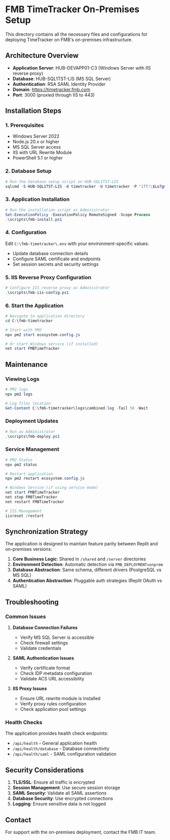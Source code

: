 # FMB TimeTracker On-Premises Setup

This directory contains all the necessary files and configurations for deploying TimeTracker on FMB's on-premises infrastructure.

## Architecture Overview

- **Application Server**: HUB-DEVAPP01-C3 (Windows Server with IIS reverse proxy)
- **Database**: HUB-SQL1TST-LIS (MS SQL Server)
- **Authentication**: RSA SAML Identity Provider
- **Domain**: https://timetracker.fmb.com
- **Port**: 3000 (proxied through IIS to 443)

## Installation Steps

### 1. Prerequisites
- Windows Server 2022
- Node.js 20.x or higher
- MS SQL Server access
- IIS with URL Rewrite Module
- PowerShell 5.1 or higher

### 2. Database Setup
```powershell
# Run the database setup script on HUB-SQL1TST-LIS
sqlcmd -S HUB-SQL1TST-LIS -d timetracker -U timetracker -P "iTT!\$Lo7gm\"i\'JAg~5Y\\" -i fmb-setup-db.sql
```

### 3. Application Installation
```powershell
# Run the installation script as Administrator
Set-ExecutionPolicy -ExecutionPolicy RemoteSigned -Scope Process
.\scripts\fmb-install.ps1
```

### 4. Configuration
Edit `C:\fmb-timetracker\.env` with your environment-specific values:
- Update database connection details
- Configure SAML certificate and endpoints
- Set session secrets and security settings

### 5. IIS Reverse Proxy Configuration
```powershell
# Configure IIS reverse proxy as Administrator
.\scripts\fmb-iis-config.ps1
```

### 6. Start the Application
```powershell
# Navigate to application directory
cd C:\fmb-timetracker

# Start with PM2
npx pm2 start ecosystem.config.js

# Or start Windows service (if installed)
net start FMBTimeTracker
```

## Maintenance

### Viewing Logs
```powershell
# PM2 logs
npx pm2 logs

# Log files location
Get-Content C:\fmb-timetracker\logs\combined.log -Tail 50 -Wait
```

### Deployment Updates
```powershell
# Run as Administrator
.\scripts\fmb-deploy.ps1
```

### Service Management
```powershell
# PM2 Status
npx pm2 status

# Restart application
npx pm2 restart ecosystem.config.js

# Windows Service (if using service mode)
net start FMBTimeTracker
net stop FMBTimeTracker
net restart FMBTimeTracker

# IIS Management
iisreset /restart
```

## Synchronization Strategy

The application is designed to maintain feature parity between Replit and on-premises versions:

1. **Core Business Logic**: Shared in `/shared` and `/server` directories
2. **Environment Detection**: Automatic detection via `FMB_DEPLOYMENT=onprem`
3. **Database Abstraction**: Same schema, different drivers (PostgreSQL vs MS SQL)
4. **Authentication Abstraction**: Pluggable auth strategies (Replit OAuth vs SAML)

## Troubleshooting

### Common Issues

1. **Database Connection Failures**
   - Verify MS SQL Server is accessible
   - Check firewall settings
   - Validate credentials

2. **SAML Authentication Issues**
   - Verify certificate format
   - Check IDP metadata configuration
   - Validate ACS URL accessibility

3. **IIS Proxy Issues**
   - Ensure URL rewrite module is installed
   - Verify proxy rules configuration
   - Check application pool settings

### Health Checks

The application provides health check endpoints:
- `/api/health` - General application health
- `/api/health/database` - Database connectivity
- `/api/health/saml` - SAML configuration validation

## Security Considerations

1. **TLS/SSL**: Ensure all traffic is encrypted
2. **Session Management**: Use secure session storage
3. **SAML Security**: Validate all SAML assertions
4. **Database Security**: Use encrypted connections
5. **Logging**: Ensure sensitive data is not logged

## Contact

For support with the on-premises deployment, contact the FMB IT team.